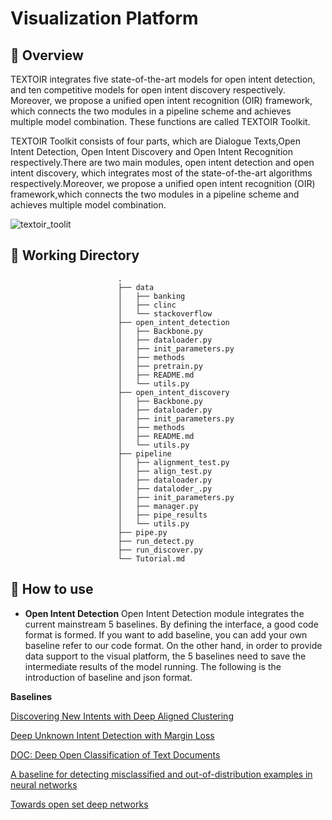 # Visualization Platform

## :house_with_garden: Overview


TEXTOIR integrates five state-of-the-art models for open intent detection, and ten competitive models for open intent discovery respectively. Moreover, we propose a unified open intent recognition (OIR) framework, which connects the two modules in a pipeline scheme and achieves multiple model combination. These functions are called TEXTOIR Toolkit.

TEXTOIR Toolkit consists of four parts, which are Dialogue Texts,Open Intent Detection, Open Intent Discovery and Open Intent Recognition respectively.There are two main modules, open intent detection and open intent discovery, which integrates most of the state-of-the-art algorithms respectively.Moreover, we propose a unified open intent recognition (OIR) framework,which connects the two modules in a pipeline scheme and achieves multiple model combination.

![textoir_toolit](https://user-images.githubusercontent.com/37832030/112449266-2a54b900-8d8e-11eb-8dab-8b76ee7ae9fc.jpg)

## :tram: Working Directory

```
                        .
                        ├── data  
                        │   ├── banking
                        │   ├── clinc
                        │   └── stackoverflow
                        ├── open_intent_detection  
                        │   ├── Backbone.py
                        │   ├── dataloader.py
                        │   ├── init_parameters.py
                        │   ├── methods
                        │   ├── pretrain.py
                        │   ├── README.md
                        │   └── utils.py
                        ├── open_intent_discovery  
                        │   ├── Backbone.py
                        │   ├── dataloader.py
                        │   ├── init_parameters.py
                        │   ├── methods
                        │   ├── README.md
                        │   └── utils.py
                        ├── pipeline
                        │   ├── alignment_test.py
                        │   ├── align_test.py
                        │   ├── dataloader.py
                        │   ├── dataloder_.py
                        │   ├── init_parameters.py
                        │   ├── manager.py
                        │   ├── pipe_results
                        │   └── utils.py
                        ├── pipe.py
                        ├── run_detect.py 
                        ├── run_discover.py 
                        └── Tutorial.md
```

## :loudspeaker: How to use
* **Open Intent Detection**
Open Intent Detection module integrates the current mainstream 5 baselines. By defining the interface, a good code format is formed. If you want to add baseline, you can add your own baseline refer to our code format. On the other hand, in order to provide data support to the visual platform, the 5 baselines need to save the intermediate results of the model running. The following is the introduction of baseline and json format.

**Baselines**

[Discovering New Intents with Deep Aligned Clustering](https://github.com/thuiar/DeepAligned-Clustering)

[Deep Unknown Intent Detection with Margin Loss](https://github.com/thuiar/DeepUnkID)

[DOC: Deep Open Classification of Text Documents](https://www.aclweb.org/anthology/D17-1314.pdf)

[A baseline for detecting misclassified and out-of-distribution examples in neural networks](https://arxiv.org/pdf/1610.02136.pdf)

[Towards open set deep networks](https://www.cv-foundation.org/openaccess/content_cvpr_2016/html/Bendale_Towards_Open_Set_CVPR_2016_paper.html)





